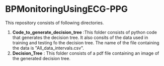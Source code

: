 # BPMonitoringUsingECG-PPG
This repository consists of following directories.
1. **Code_to_generate_decision_tree** :This folder consists of python code that generates the decision tree. It also consits of the data used in training and testing fo the decision tree. The name of the file containing the data is "All_data_intervals.csv".
2. **Decision_Tree** : This folder consists of a pdf file containing an image of the generated decision tree.
